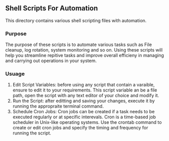 ## Shell Scripts For Automation

This directory contains various shell scripting files with automation.

### Purpose
The purpose of these scripts is to automate various tasks such as File cleanup, log rotation, system monitoring and so on. Using these scripts will help you streamline repitive tasks and improve overall efficieny in managing and carrying out operations in your system.
### Usuage
1. Edit Script Variables: before using any script that contain a varaible, ensure to edit it to your requirements. This script variable an be a file path, open the script with any text editor of your choice and modify it.
2. Run the Script: after editting and saving your changes, execute it by running the appropraite terminal command.
3. Schedule Cron Jobs: Cron jobs can be created if a task needs to be executed regularly or at specific interevals. Cron is a time-based job scheduler in Unix-like operating systems. Use the crontab command to create or edit cron jobs and specify the timing and frequency for running the script.